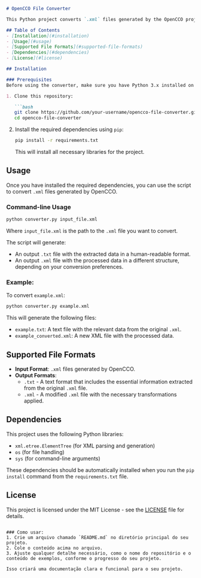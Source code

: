 ```markdown
# OpenCCO File Converter

This Python project converts `.xml` files generated by the OpenCCO project (https://github.com/OpenCCO-team/OpenCCO) into both `.txt` and `.xml` formats. The tool allows you to extract the relevant data from OpenCCO's XML files and output them in a more accessible format for further processing or analysis.

## Table of Contents
- [Installation](#installation)
- [Usage](#usage)
- [Supported File Formats](#supported-file-formats)
- [Dependencies](#dependencies)
- [License](#license)

## Installation

### Prerequisites
Before using the converter, make sure you have Python 3.x installed on your system.

1. Clone this repository:

   ```bash
   git clone https://github.com/your-username/opencco-file-converter.git
   cd opencco-file-converter
   ```

2. Install the required dependencies using `pip`:

   ```bash
   pip install -r requirements.txt
   ```

   This will install all necessary libraries for the project.

## Usage

Once you have installed the required dependencies, you can use the script to convert `.xml` files generated by OpenCCO.

### Command-line Usage

```bash
python converter.py input_file.xml
```

Where `input_file.xml` is the path to the `.xml` file you want to convert.

The script will generate:
- An output `.txt` file with the extracted data in a human-readable format.
- An output `.xml` file with the processed data in a different structure, depending on your conversion preferences.

### Example:

To convert `example.xml`:

```bash
python converter.py example.xml
```

This will generate the following files:
- `example.txt`: A text file with the relevant data from the original `.xml`.
- `example_converted.xml`: A new XML file with the processed data.

## Supported File Formats

- **Input Format**: `.xml` files generated by OpenCCO.
- **Output Formats**:
  - `.txt` - A text format that includes the essential information extracted from the original `.xml` file.
  - `.xml` - A modified `.xml` file with the necessary transformations applied.

## Dependencies

This project uses the following Python libraries:

- `xml.etree.ElementTree` (for XML parsing and generation)
- `os` (for file handling)
- `sys` (for command-line arguments)

These dependencies should be automatically installed when you run the `pip install` command from the `requirements.txt` file.

## License

This project is licensed under the MIT License - see the [LICENSE](LICENSE) file for details.
```

### Como usar:
1. Crie um arquivo chamado `README.md` no diretório principal do seu projeto.
2. Cole o conteúdo acima no arquivo.
3. Ajuste qualquer detalhe necessário, como o nome do repositório e o conteúdo de exemplos, conforme o progresso do seu projeto.

Isso criará uma documentação clara e funcional para o seu projeto.